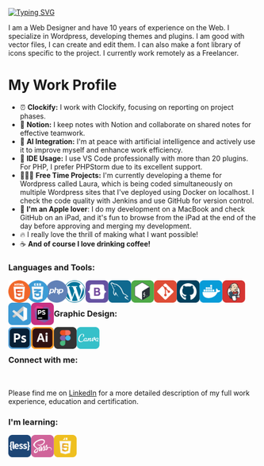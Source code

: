 [![Typing SVG](https://readme-typing-svg.demolab.com?font=Montserrat&weight=500&size=35&pause=1000&width=435&lines=Hello+%F0%9F%91%8F+I'm+Murat)](https://git.io/typing-svg)

I am a Web Designer and have 10 years of experience on the Web. I specialize in Wordpress, developing themes and plugins. I am good with vector files, I can create and edit them. I can also make a font library of icons specific to the project. I currently work remotely as a Freelancer.

# My Work Profile

- ⏰ **Clockify:** I work with Clockify, focusing on reporting on project phases.
- 📝 **Notion:** I keep notes with Notion and collaborate on shared notes for effective teamwork.
- 🤖 **AI Integration:** I'm at peace with artificial intelligence and actively use it to improve myself and enhance work efficiency.
- 🤝 **IDE Usage:** I use VS Code professionally with more than 20 plugins. For PHP, I prefer PHPStorm due to its excellent support.
- 👨🏻‍💻 **Free Time Projects:** I'm currently developing a theme for Wordpress called Laura, which is being coded simultaneously on multiple Wordpress sites that I've deployed using Docker on localhost. I check the code quality with Jenkins and use GitHub for version control.
- 🍏 **I'm an Apple lover**: I do my development on a MacBook and check GitHub on an iPad, and it's fun to browse from the iPad at the end of the day before approving and merging my development.
- 🔥 I really love the thrill of making what I want possible!
- ☕️ **And of course I love drinking coffee!**

<h3>Languages and Tools:</h3>
<img align="left" alt="wordpress" width="156px" src="https://github.com/muratdincmd/muratdincmd/blob/main/img/group/html-css-php-wordpress.svg"/>
<img align="left" alt="bootstrap" width="46px" src="https://github.com/muratdincmd/muratdincmd/blob/main/img/bootstrap.svg"/>
<img align="left" alt="mysql" width="46px" src="https://github.com/muratdincmd/muratdincmd/blob/main/img/mysql.svg"/>
<img align="left" alt="bash terminal" width="46px" src="https://github.com/muratdincmd/muratdincmd/blob/main/img/bash-terminal.svg"/>
<img align="left" alt="git" width="46px" src="https://github.com/muratdincmd/muratdincmd/blob/main/img/git.svg"/>
<img align="left" alt="github" width="46px" src="https://github.com/muratdincmd/muratdincmd/blob/main/img/github.svg" />
<img align="left" alt="docker" width="46px" src="https://github.com/muratdincmd/muratdincmd/blob/main/img/docker.svg"/>
<img align="left" alt="jenkins" width="46px" src="https://github.com/muratdincmd/muratdincmd/blob/main/img/Jenkins.svg"/>
<img align="left" alt="visual studio code" width="46px" src="https://github.com/muratdincmd/muratdincmd/blob/main/img/visual-studio-code.svg"/>
<img align="left" alt="phpstorm" width="46px" src="https://github.com/muratdincmd/muratdincmd/blob/main/img/phpstorm.svg"/>

<br><br>

<h3>Graphic Design:</h3>

<img align="left" alt="photoshop" width="46px" src="https://github.com/muratdincmd/muratdincmd/blob/main/img/photoshop.svg"/>
<img align="left" alt="illustrator" width="46px" src="https://github.com/muratdincmd/muratdincmd/blob/main/img/illustrator.svg"/>
<img align="left" alt="figma" width="46px" src="https://github.com/muratdincmd/muratdincmd/blob/main/img/figma.svg"/>
<img align="left" alt="canva" width="46px" src="https://github.com/muratdincmd/muratdincmd/blob/main/img/canva.svg"/>

<br><br>

<h3>Connect with me:</h3>

<br>

Please find me on [LinkedIn](https://www.linkedin.com/in/muratdincmd/) for a more detailed description of my full work experience, education and certification.

<h3>I'm learning:</h3>
<img align="left" alt="less" width="46px" src="https://github.com/muratdincmd/muratdincmd/blob/main/img/less.svg"/>
<img align="left" alt="sass" width="46px" src="https://github.com/muratdincmd/muratdincmd/blob/main/img/sass.svg"/>
<img align="left" alt="javascript" width="46px" src="https://github.com/muratdincmd/muratdincmd/blob/main/img/javascript.svg"/>
